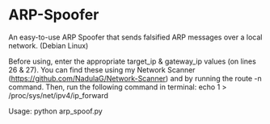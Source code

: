 # ARP-Spoofer
An easy-to-use ARP Spoofer that sends falsified ARP messages over a local network. (Debian Linux)

Before using, enter the appropriate target_ip & gateway_ip values (on lines 26 & 27). You can find these using my Network Scanner (https://github.com/NadulaG/Network-Scanner) and by running the route -n command. Then, run the following command in terminal: echo 1 > /proc/sys/net/ipv4/ip_forward

Usage: python arp_spoof.py
